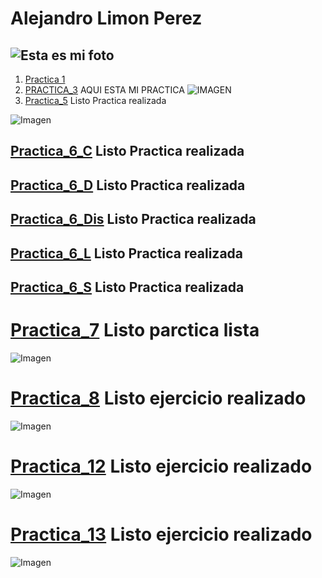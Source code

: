 # Alejandro Limon Perez

![Esta es mi foto](https://scontent.fmex26-1.fna.fbcdn.net/v/t1.6435-9/35539427_1442739889161543_1846787532998574080_n.jpg?_nc_cat=100&ccb=1-7&_nc_sid=127cfc&_nc_eui2=AeHLZFCMApbotub2Q5u0QThM99k33i-baDX32TfeL5toNd89zQlR3SiBCCLQfaVtE_rQ0Gi-he4wHkuX-HrIZV0x&_nc_ohc=gLC-Dtbx2JcQ7kNvgGfSXzk&_nc_oc=AdhQ767D6M47mtKx9C35lup0Jhc-BJ94WdsB-jyq4GXQFzG-HRhiqJrT3zokxtgB5RQ&_nc_zt=23&_nc_ht=scontent.fmex26-1.fna&_nc_gid=AGsKpW-7n9xIe8QYO_dCOIz&oh=00_AYDHQ632cOtoS9maCCqonoSulab_VdBmkgaKnRwcAAos-Q&oe=67D99055)
---

1. [Practica 1](practica-1.md)
2. [PRACTICA_3](https://github.com/Angry6irds/Practica-3.git) AQUI ESTA MI PRACTICA
![IMAGEN](https://s1.zerochan.net/Dandadan.600.3886798.jpg)
3. [Practica_5](Practica_5.md) Listo Practica realizada

![Imagen](https://encrypted-tbn0.gstatic.com/images?q=tbn:ANd9GcQLjatyBUk8De3fURecprd3g97gfv1npPoxlA&s)

[Practica_6_C](Practica_6_Composicion.md) Listo Practica realizada
---
[Practica_6_D](Practica_6_Desarrollo.md) Listo Practica realizada
---
[Practica_6_Dis](Practica_6_Diseño.md) Listo Practica realizada
---
[Practica_6_L](Practica_6_Lenguajes.md) Listo Practica realizada
---
[Practica_6_S](Practica_6_Sistemas.md) Listo Practica realizada
---
# [Practica_7](Practica-7.md)  Listo parctica lista

![Imagen](https://encrypted-tbn0.gstatic.com/images?q=tbn:ANd9GcRBM4DlXhuVloh0cDGvhwb1qw-2k3m56XGSXg&s)

# [Practica_8](Practica-8.md) Listo ejercicio realizado
![Imagen](https://preview.redd.it/hijfejocczzb1.jpg?auto=webp&s=d9b92a06448cd3dcc10fb218ce37cc924aa5a289)

 # [Practica_12](video-juego.md) Listo ejercicio realizado
![Imagen](https://www.redbrick.me/wp-content/uploads/2023/10/dinobanner-1200x400.jpg)
# [Practica_13](index.html) Listo ejercicio realizado
![Imagen](https://www.dafont.com/forum/attach/orig/1/1/1184809.png)